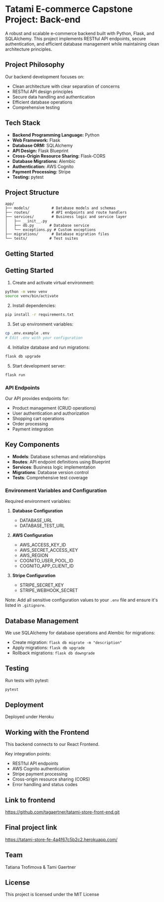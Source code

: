 # Tatami E-commerce Capstone Project: Back-end

A robust and scalable e-commerce backend built with Python, Flask, and SQLAlchemy. 
This project implements RESTful API endpoints, secure authentication, and efficient 
database management while maintaining clean architecture principles.

## Project Philosophy

Our backend development focuses on:

- Clean architecture with clear separation of concerns
- RESTful API design principles
- Secure data handling and authentication
- Efficient database operations
- Comprehensive testing

## Tech Stack

- **Backend Programming Language:** Python
- **Web Framework:** Flask
- **Database ORM:** SQLAlchemy
- **API Design:** Flask Blueprint
- **Cross-Origin Resource Sharing:** Flask-CORS
- **Database Migrations:** Alembic
- **Authentication:** AWS Cognito
- **Payment Processing:** Stripe
- **Testing:** pytest

## Project Structure

```
app/
├── models/          # Database models and schemas
├── routes/          # API endpoints and route handlers
├── services/        # Business logic and service layer
│   ├── __init__.py
│   ├── db.py       # Database service
│   └── exceptions.py # Custom exceptions
├── migrations/      # Database migration files
└── tests/          # Test suites

```

## Getting Started

## Getting Started

1. Create and activate virtual environment:

```bash
python -m venv venv
source venv/bin/activate
```

2. Install dependencies:

```bash
pip install -r requirements.txt
```

3. Set up environment variables:

```bash
cp .env.example .env
# Edit .env with your configuration
```

4. Initialize database and run migrations:

```bash
flask db upgrade
```

5. Start development server:

```bash
flask run
```

### API Endpoints

Our API provides endpoints for:

- Product management (CRUD operations)
- User authentication and authorization
- Shopping cart operations
- Order processing
- Payment integration

## Key Components

- **Models**: Database schemas and relationships
- **Routes**: API endpoint definitions using Blueprint
- **Services**: Business logic implementation
- **Migrations**: Database version control
- **Tests**: Comprehensive test coverage

### Environment Variables and Configuration

Required environment variables:

1. **Database Configuration**
   - DATABASE_URL
   - DATABASE_TEST_URL

2. **AWS Configuration**
   - AWS_ACCESS_KEY_ID
   - AWS_SECRET_ACCESS_KEY
   - AWS_REGION
   - COGNITO_USER_POOL_ID
   - COGNITO_APP_CLIENT_ID

3. **Stripe Configuration**
   - STRIPE_SECRET_KEY
   - STRIPE_WEBHOOK_SECRET

Note: Add all sensitive configuration values to your `.env` file and ensure it's listed in `.gitignore`.

## Database Management

We use SQLAlchemy for database operations and Alembic for migrations:

- Create migration: `flask db migrate -m "description"`
- Apply migrations: `flask db upgrade`
- Rollback migrations: `flask db downgrade`

## Testing

Run tests with pytest:

```bash
pytest
```

## Deployment

Deployed under Heroku

## Working with the Frontend

This backend connects to our React Frontend.

Key integration points:
- RESTful API endpoints
- AWS Cognito authentication
- Stripe payment processing
- Cross-origin resource sharing (CORS)
- Error handling and status codes

## Link to frontend

https://github.com/tagaertner/tatami-store-front-end.git

## Final project link
https://tatami-store-fe-4a4f67c5b2c2.herokuapp.com/

## Team

Tatiana Trofimova & Tami Gaertner

## License

This project is licensed under the MIT License